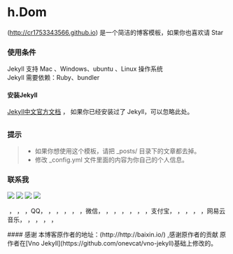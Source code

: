 
# h.Dom
(http://cr1753343566.github.io) 是一个简洁的博客模板，如果你也喜欢请 Star

### 使用条件

Jekyll 支持 Mac 、Windows、ubuntu 、Linux 操作系统                     
Jekyll 需要依赖：Ruby、bundler


#### 安装Jekyll

[Jekyll中文官方文档](http://jekyll.bootcss.com/) ， 如果你已经安装过了 Jekyll，可以忽略此处。
##


### 提示

>* 如果你想使用这个模板，请把 _posts/ 目录下的文章都去掉。
>* 修改 _config.yml 文件里面的内容为你自己的个人信息。

### 联系我

<div>
  <img src="https://raw.githubusercontent.com/CR1753343566/cr1753343566.github.io/master/images/qq.JPG" />
  <img src="https://raw.githubusercontent.com/CR1753343566/cr1753343566.github.io/master/images/wx.JPG" />
  <img src="https://raw.githubusercontent.com/CR1753343566/cr1753343566.github.io/master/images/zfb.JPG" />
  <img src="https://raw.githubusercontent.com/CR1753343566/cr1753343566.github.io/master/images/wyy.jpg" />
  <P>&nbsp，&nbsp，&nbsp，QQ，&nbsp，&nbsp，&nbsp，&nbsp，&nbsp，微信，&nbsp，&nbsp，&nbsp，&nbsp，&nbsp，&nbsp，支付宝，&nbsp，&nbsp，&nbsp，&nbsp，网易云音乐，&nbsp，&nbsp，&nbsp，&nbsp，</P>
  </div>
#### 感谢   
本博客原作者的地址：(http://http://baixin.io/) ,感谢原作者的贡献
原作者在[Vno Jekyll](https://github.com/onevcat/vno-jekyll)基础上修改的。  

